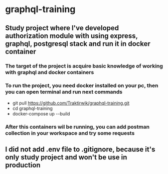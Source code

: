 # graphql-training
## Study project where I've developed authorization module with using express, graphql, postgresql stack and run it in docker container

### The target of the project is acquire basic knowledge of working with graphql and docker containers

### To run the project, you need docker installed on your pc, then you can open terminal and run next commands
- git pull https://github.com/Traktirwik/graphql-training.git
- cd graphql-training
- docker-compose up --build
### After this containers wil be running, you can add postman collection in your workspace and try some requests

## I did not add .env file to .gitignore, because it's only study project and won't be use in production
